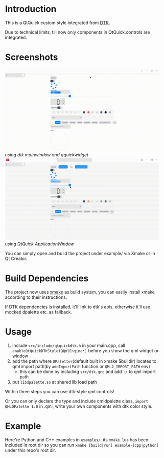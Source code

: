 # Introduction

This is a QtQuick custom  style integrated from [DTK](http://github.com/linuxdeepin/dtkwidget).

Due to technical limits, till now only components in QtQuick.controls are integrated.

# Screenshots
![example](resources/testQtQuick.gif)
*using dtk mainwindow and qquickwidget*
![example](resources/example-cpp_20221201.gif)
*using QtQuick ApplicationWindow*

You can simply open and build the project under example/ via Xmake or in Qt Creator.

# Build Dependencies
The project now uses [xmake](https://xmake.io) as build system, you can easily install xmake according to their instructions.

If DTK dependencies is installed, it'll link to dtk's apis, otherwise it'll use mocked dpalette etc. as fallback.

# Usage
1. include `src/include/qtquickdtk.h` in your main.cpp, call `enableQtQuickDTKStyle(QQmlEngine*)` before you show the qml widget or window
2. add the path where `DPalette/`(default built in xmake $buildir) locates to qml import path(by `addImportPath` function or `QML2_IMPORT_PATH` env)
    - this can be done by including `src/dtk.qrc` and add `:/` to qml import path
3. put `libdpalette.so` at shared lib load path

Within three steps you can use dtk-style qml controls!

Or you can only declare the type and include qmldpalette class, `import QMLDPalette 1.0` in .qml, write your own components with dtk color style.

# Example
Here're Python and C++ examples in `examples/`, its `xmake.lua` has been included in root dir so you can run `xmake [build|run] example-[cpp|python]` under this repo's root dir.
